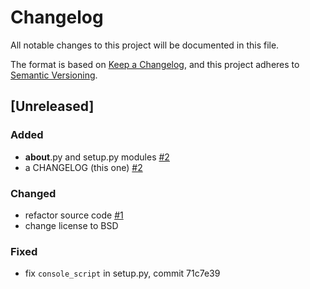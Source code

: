 # Changelog
All notable changes to this project will be documented in this file.

The format is based on [Keep a Changelog](https://keepachangelog.com/en/1.0.0/),
and this project adheres to [Semantic Versioning](https://semver.org/spec/v2.0.0.html).

## [Unreleased]
### Added
- __about__.py and setup.py modules [#2](https://github.com/NickleDave/ipfreely/pull/2)
- a CHANGELOG (this one) [#2](https://github.com/NickleDave/ipfreely/pull/2)

### Changed
- refactor source code [#1](https://github.com/NickleDave/ipfreely/pull/1)
- change license to BSD

### Fixed
- fix `console_script` in setup.py, commit 71c7e39
